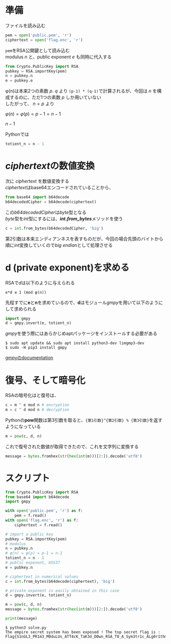 <!-- TITLE: Rsa Worst Joke -->
<!-- SUBTITLE: A quick summary of Rsa Worst Joke -->

# 準備

ファイルを読み込む

```python
pem = open('public.pem', 'r')
ciphertext = open('flag.enc', 'r')
```

`pem`をRSA公開鍵として読み込む  
modulus $n$ と、public exponent $e$ も同時に代入する

```python
from Crypto.PublicKey import RSA
pubkey = RSA.importKey(pem)
n = pubkey.n
e = pubkey.e
```


φ(n)は本来2つの素数 $p$. $q$ より `(p-1) * (q-1)`で計算されるが、今回は $n$ を構成するのに、ただ1つの素数 $p$ しか用いていない  
したがって、 $n = p$ より

$φ(n) = φ(p) = p - 1 = n - 1$

$n - 1$

Pythonでは

```python
totient_n = n - 1
```

# *ciphertext*の数値変換
次に *ciphertext* を数値変換する  
*ciphertext*はbase64エンコードされていることから、

```python
from base64 import b64decode
b64decodedCipher = b64decode(ciphertext)
```

この*b64decodedCipher*は*byte*型となる  
*byte*型を*int*型にするには、***int.from_bytes***メソッドを使う

```python
c = int.from_bytes(b64decodedCipher, 'big')
```

第2引数は本来エンディアンネスを表すものだが、今回の場合先頭のバイトから順に*int*変換していくので*big endian*として処理させる

# d (private exponent)を求める

RSAで*d*は以下のように与えられる


```
e*d ≡ 1 (mod φ(n))
```

先程すでに**e**と**n**を求めているので、**d**はモジュール*gmpy*を用いて以下のようにして求められる

```python 
import gmpy
d = gmpy.invert(e, totient_n)
```


*gmpy*を使う際にはあらかじめaptパッケージをインストールする必要がある

```shell
$ sudo apt update && sudo apt install python3-dev limgmp3-dev
$ sudo -H pip3 install gmpy
```

<a href=https://code.google.com/p/gmpy/source/browse/trunk/doc/gmpydoc.txt>gmpyのdocumentation</a>


# 復号、そして暗号化

RSAの暗号化はと復号は、

```python
c = m ^ e mod n # encryption
m = c ^ d mod n # decryption
```

Pythonの**pow**関数は第3引数を取ると、`{第1引数}^{第2引数} % {第3引数}`を返すようになっている

```python
m = pow(c, d, n)
```

これで復号された数値が取得できたので、これを文字列に変換する

```python
message = bytes.fromhex(str(hex(int(m)))[2:]).decode('utf8')
```

# スクリプト

```python
from Crypto.PublicKey import RSA
from base64 import b64decode
import gmpy

with open('public.pem', 'r') as f:
    pem = f.read()
with open('flag.enc', 'r') as f:
    ciphertext = f.read()

# import a public key
pubkey = RSA.importKey(pem)
# modulus 
n = pubkey.n
# φ(n) = φ(p) = p-1 = n-1
totient_n = n - 1
# public exponent, 65537
e = pubkey.n

# ciphertext in numerical values
c = int.from_bytes(b64decode(ciphertext), 'big')

# private exponent is easily obtained in this case
d = gmpy.invert(e, totient_n)

m = pow(c, d, n)
message = bytes.fromhex(str(hex(int(m)))[2:]).decode('utf8')

print(message)
```

```shell
$ python3 solve.py
The empire secret system has been exposed ! The top secret flag is : Flag{S1nGL3_PR1m3_M0duLUs_ATT4cK_TaK3d_D0wn_RSA_T0_A_Sym3tr1c_ALg0r1thm}
```